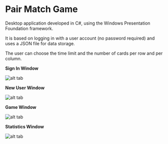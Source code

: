 # Pair Match Game
Desktop application developed in C#, using the Windows Presentation Foundation framework.

It is based on logging in with a user account (no password required) and uses a JSON file for data storage.

The user can choose the time limit and the number of cards per row and per column.

**Sign In Window**

![alt tab](https://github.com/biancabucur/pair-match/blob/master/screenshot%20-%20sign%20in.png)

**New User Window**

![alt tab](https://github.com/biancabucur/pair-match/blob/master/screenshot%20-%20new%20user.png)

**Game Window**

![alt tab](https://github.com/biancabucur/pair-match/blob/master/screenshot%20-%20pair%20match.png)

**Statistics Window**

![alt tab](https://github.com/biancabucur/pair-match/blob/master/screenshot%20-%20statistics.png)
